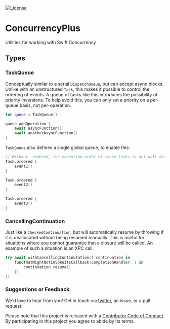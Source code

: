 [![License][license badge]][license]

# ConcurrencyPlus
Utilities for working with Swift Concurrency

## Types

### TaskQueue

Conceptually similar to a serial `DispatchQueue`, but can accept async blocks. Unlike with an unstructured `Task`, this makes it possible to control the ordering of events. A queue of tasks like this introduces the possibility of priority inversions. To help avoid this, you can only set a priority on a per-queue basis, not per-operation.

```swift
let queue = TaskQueue()

queue.addOperation {
    await asyncFunction()
    await anotherAsyncFunction()
}
```

`TaskQueue` also defines a single global queue, to enable this:

```swift
// Without .ordered, the execution order of these tasks is not well-defined.
Task.ordered {
    event1()
}

Task.ordered {
    event2()
}

Task.ordered {
    event3()
}
```

### CancellingContinuation

Just like a `CheckedContinuation`, but will automatically resume by throwing if it is deallocated without being resumed manually. This is useful for situations where you cannot guarantee that a closure will be called. An example of such a situation is an XPC call.

```swift
try await withCancellingContinutation({ continuation in
    funcThatMightNotInvokeItsCallback(completionHandler: { in
        continuation.resume()
    })
})
```

### Suggestions or Feedback

We'd love to hear from you! Get in touch via [twitter](https://twitter.com/chimehq), an issue, or a pull request.

Please note that this project is released with a [Contributor Code of Conduct](CODE_OF_CONDUCT.md). By participating in this project you agree to abide by its terms.

[license]: https://opensource.org/licenses/BSD-3-Clause
[license badge]: https://img.shields.io/github/license/ChimeHQ/ConcurrencyPlus
